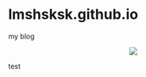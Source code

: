 # lmshsksk.github.io
my blog
<div align="center"> <img src="https://github-readme-stats.vercel.app/api/top-langs/?username=yang-tian-hub" /> </div>


test